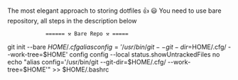 The most elegant approach to storing dotfiles 👍 😃
You need to use bare repository, all steps in the description below

                ====== ⚒️ Bare Repo ⚒️ =====

git init --bare $HOME/.cfg
alias config='/usr/bin/git --git-dir=$HOME/.cfg/ --work-tree=$HOME'
config config --local status.showUntrackedFiles no
echo "alias config='/usr/bin/git --git-dir=$HOME/.cfg/ --work-tree=$HOME'" >> $HOME/.bashrc
